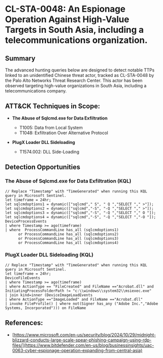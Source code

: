 # CL-STA-0048: An Espionage Operation Against High-Value Targets in South Asia, including a telecommunications organization.
 
## Summary
The advanced hunting queries below are designed to detect notable TTPs linked to an unidentified Chinese threat actor, tracked as CL-STA-0048 by the Palo Alto Networks Threat Research Center. This actor has been observed targeting high-value organizations in South Asia, including a telecommunications company.
## ATT&CK Techniques in Scope:
- **The Abuse of Sqlcmd.exe for Data Exfiltration**
  - T1005: Data from Local System
  - T1048: Exfiltration Over Alternative Protocol
 
- **PlugX Loader DLL Sideloading**
  - T1574.002: DLL Side-Loading
 
## Detection Opportunities
 
### The Abuse of Sqlcmd.exe for Data Exfiltration (KQL)
```kql
// Replace "Timestamp" with "TimeGenerated" when running this KQL query in Microsoft Sentinel.
let timeframe = 24hr;
let sqlcmdoptions1 = dynamic(["sqlcmd"," S", " Q ","SELECT "," >"]);
let sqlcmdoptions2 = dynamic(["sqlcmd","-S", "-Q ","SELECT "," >"]);
let sqlcmdoptions3 = dynamic(["sqlcmd","-S", "-Q ","SELECT "," O "]);
let sqlcmdoptions4 = dynamic(["sqlcmd","-S", "-Q ","SELECT ","-O "]);
DeviceProcessEvents
| where Timestamp >= ago(timeframe)
| where  ProcessCommandLine has_all (sqlcmdoptions1)
      or ProcessCommandLine has_all (sqlcmdoptions2)
      or ProcessCommandLine has_all (sqlcmdoptions3)
      or ProcessCommandLine has_all (sqlcmdoptions4)
```
 
### PlugX Loader DLL Sideloading (KQL)
```kql
// Replace "Timestamp" with "TimeGenerated" when running this KQL query in Microsoft Sentinel.
let timeframe = 24hr;
DeviceFileEvents
| where Timestamp >= ago(timeframe)
| where ActionType == "FileCreated" and FileName =="Acrobat.dll" and InitiatingProcessFolderPath != "c:\\windows\\system32\\msiexec.exe"
| join kind=inner (DeviceImageLoadEvents
| where ActionType =="ImageLoaded" and FileName =="Acrobat.dll"
| invoke FileProfile() | where not(Signer has_any ("Adobe Inc.","Adobe Systems, Incorporated"))) on FileName
```
 
## References:
- [https://www.microsoft.com/en-us/security/blog/2024/10/29/midnight-blizzard-conducts-large-scale-spear-phishing-campaign-using-rdp-files/](https://www.bitdefender.com/en-us/blog/businessinsights/uac-0063-cyber-espionage-operation-expanding-from-central-asia)
